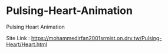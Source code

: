 # Pulsing-Heart-Animation

Pulsing Heart Animation

Site Link :
https://mohammedirfan2001srmist.on.drv.tw/Pulsing-Heart/Heart.html
